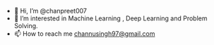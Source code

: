 - 👋 Hi, I’m @chanpreet007
- 👀 I’m interested in Machine Learning , Deep Learning and Problem Solving.
- 📫 How to reach me channusingh97@gmail.com

<!---
chanpreet007/chanpreet007 is a ✨ special ✨ repository because its `README.md` (this file) appears on your GitHub profile.
You can click the Preview link to take a look at your changes.
--->
